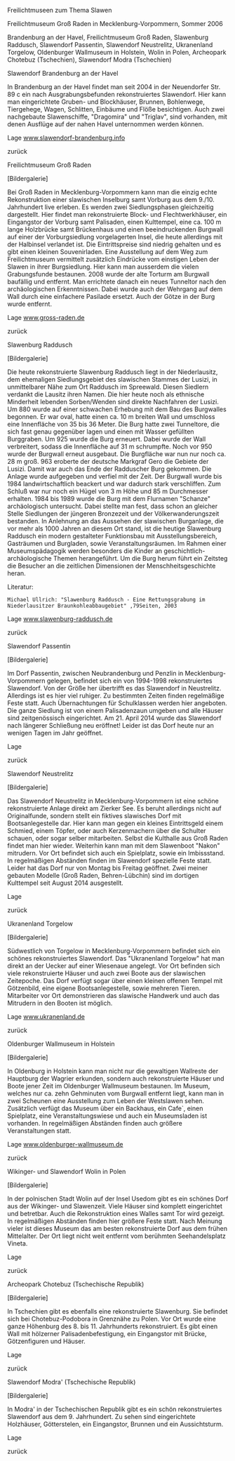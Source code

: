 

Freilichtmuseen zum Thema Slawen

Freilichtmuseum Groß Raden in Mecklenburg-Vorpommern, Sommer 2006

Brandenburg an der Havel, Freilichtmuseum Groß Raden, Slawenburg Raddusch, Slawendorf Passentin, Slawendorf Neustrelitz, Ukranenland Torgelow, Oldenburger Wallmuseum in Holstein, Wolin in Polen, Archeopark Chotebuz (Tschechien), Slawendorf Modra (Tschechien)

Slawendorf Brandenburg an der Havel

In Brandenburg an der Havel findet man seit 2004 in der Neuendorfer Str. 89 c ein nach Ausgrabungsbefunden rekonstruiertes Slawendorf. Hier kann man eingerichtete Gruben- und Blockhäuser, Brunnen, Bohlenwege, Tiergehege, Wagen, Schlitten, Einbäume und Flöße besichtigen. Auch zwei nachgebaute Slawenschiffe, "Dragomira" und "Triglav", sind vorhanden, mit denen Ausflüge auf der nahen Havel unternommen werden können.

Lage                                              www.slawendorf-brandenburg.info

zurück

Freilichtmuseum Groß Raden

[Bildergalerie]

Bei Groß Raden in Mecklenburg-Vorpommern kann man die einzig echte Rekonstruktion einer slawischen Inselburg samt Vorburg aus dem 9./10. Jahrhundert live erleben. Es werden zwei Siedlungsphasen gleichzeitig dargestellt. Hier findet man rekonstruierte Block- und Flechtwerkhäuser, ein Eingangstor der Vorburg samt Palisaden,  einen Kulttempel, eine ca.  100 m lange Holzbrücke samt Brückenhaus und einen beeindruckenden Burgwall auf einer der Vorburgsiedlung vorgelagerten Insel, die heute allerdings mit der Halbinsel verlandet ist. Die Eintrittspreise sind niedrig gehalten und es gibt einen kleinen Souvenirladen. Eine Ausstellung auf dem Weg zum Freilichtmuseum vermittelt zusätzlich Eindrücke vom einstigen Leben der Slawen in ihrer Burgsiedlung. Hier kann man ausserdem die vielen Grabungsfunde bestaunen. 2008 wurde der alte Torturm am Burgwall baufällig und entfernt. Man errichtete danach ein neues Tunneltor nach den archäologischen Erkenntnissen. Dabei wurde auch der Wehrgang auf dem Wall durch eine einfachere Pasilade ersetzt. Auch der Götze in der Burg wurde entfernt.

Lage                                     www.gross-raden.de

zurück

Slawenburg Raddusch

[Bildergalerie]

Die heute rekonstruierte Slawenburg Raddusch liegt in der Niederlausitz, dem ehemaligen Siedlungsgebiet des slawischen Stammes der Lusizi, in unmittelbarer Nähe zum Ort Raddusch im Spreewald. Diesen Siedlern verdankt die Lausitz ihren Namen. Die hier heute noch als ethnische Minderheit lebenden Sorben/Wenden sind direkte Nachfahren der Lusizi. Um 880 wurde auf einer schwachen Erhebung mit dem Bau des Burgwalles begonnen. Er war oval, hatte einen ca. 10 m breiten Wall und umschloss eine Innenfläche von 35 bis 36 Meter. Die Burg hatte zwei Tunneltore, die sich fast genau gegenüber lagen und einen mit Wasser gefüllten Burggraben. Um 925 wurde die Burg erneuert. Dabei wurde der Wall verbreitert, sodass die Innenfläche auf 31 m schrumpfte. Noch vor 950 wurde der Burgwall erneut ausgebaut. Die Burgfläche war nun nur noch ca. 28 m groß. 963 eroberte der deutsche Markgraf Gero die Gebiete der Lusizi. Damit war auch das Ende der Radduscher Burg gekommen. Die Anlage wurde aufgegeben und verfiel mit der Zeit.  Der Burgwall wurde bis 1984 landwirtschaftlich beackert und war dadurch stark verschliffen. Zum Schluß war nur noch ein Hügel von 3 m Höhe und 85 m Durchmesser erhalten. 1984 bis 1989 wurde die Burg mit dem Flurnamen "Schanze" archäologisch untersucht. Dabei stellte man fest, dass schon an gleicher Stelle Siedlungen der jüngeren Bronzezeit und der Völkerwanderungszeit bestanden. In Anlehnung an das Aussehen der slawischen Burganlage, die vor mehr als 1000 Jahren an diesem Ort stand, ist die heutige Slawenburg Raddusch ein modern gestalteter Funktionsbau mit Ausstellungsbereich, Gasträumen und Burgladen, sowie Veranstaltungsräumen. Im Rahmen einer Museumspädagogik werden besonders die Kinder an geschichtlich-archäologische Themen herangeführt. Um die Burg herum führt ein Zeitsteg die Besucher an die zeitlichen Dimensionen der Menschheitsgeschichte heran.

Literatur:

    Michael Ullrich: "Slawenburg Raddusch - Eine Rettungsgrabung im Niederlausitzer Braunkohleabbaugebiet" ,79Seiten, 2003

Lage                                        www.slawenburg-raddusch.de

zurück

Slawendorf Passentin

[Bildergalerie]

Im Dorf Passentin, zwischen Neubrandenburg und Penzlin in Mecklenburg-Vorpommern gelegen, befindet sich ein von 1994-1998 rekonstruiertes Slawendorf. Von der Größe her übertrifft es das Slawendorf in Neustrelitz. Allerdings ist es hier viel ruhiger. Zu bestimmten Zeiten finden regelmäßige Feste statt. Auch Übernachtungen für Schulklassen werden hier angeboten. Die ganze Siedlung ist von einem Palisadenzaun umgeben und alle Häuser sind zeitgenössisch eingerichtet. Am 21. April 2014 wurde das Slawendorf nach längerer Schließung neu eröffnet! Leider ist das Dorf heute nur an wenigen Tagen im Jahr geöffnet.

Lage

zurück

Slawendorf Neustrelitz

[Bildergalerie]

Das Slawendorf Neustrelitz in Mecklenburg-Vorpommern ist eine schöne rekonstruierte Anlage direkt am Zierker See. Es beruht allerdings nicht auf Originalfunde, sondern stellt ein fiktives slawisches Dorf mit Bootsanlegestelle dar. Hier kann man gegen ein kleines Eintrittsgeld einem Schmied, einem Töpfer, oder auch Kerzenmachern über die Schulter schauen, oder sogar selber mitarbeiten. Selbst die Kulthalle aus Groß Raden findet man hier wieder. Weiterhin kann man mit dem Slawenboot "Nakon" mitrudern. Vor Ort befindet sich auch ein Spielplatz, sowie ein Imbissstand. In regelmäßigen Abständen finden im Slawendorf spezielle Feste statt. Leider hat das Dorf nur von Montag bis Freitag geöffnet. Zwei meiner gebauten Modelle (Groß Raden, Behren-Lübchin) sind im dortigen Kulttempel seit August 2014 ausgestellt.

Lage

zurück

Ukranenland Torgelow

[Bildergalerie]

Südwestlich von Torgelow in Mecklenburg-Vorpommern befindet sich ein schönes rekonstruiertes Slawendorf. Das "Ukranenland Torgelow" hat man direkt an der Uecker auf einer Wiesenaue angelegt.
Vor Ort befinden sich viele rekonstruierte Häuser und auch zwei Boote aus der slawischen Zeitepoche. Das Dorf verfügt sogar über einen kleinen offenen Tempel mit Götzenbild, eine eigene Bootsanlegestelle, sowie mehreren Tieren. Mitarbeiter vor Ort demonstrieren das slawische Handwerk und auch das Mitrudern in den Booten ist möglich.

Lage                                         www.ukranenland.de

zurück

Oldenburger Wallmuseum in Holstein

[Bildergalerie]

In Oldenburg in Holstein kann man nicht nur die gewaltigen Wallreste der Hauptburg der Wagrier erkunden, sondern auch rekonstruierte Häuser und Boote jener Zeit im Oldenburger Wallmuseum bestaunen. Im Museum, welches nur ca. zehn Gehminuten vom Burgwall entfernt liegt, kann man in zwei Scheunen eine Ausstellung zum Leben der Westslawen sehen. Zusätzlich verfügt das Museum über ein Backhaus, ein Cafe`, einen Spielplatz, eine Veranstaltungswiese und auch ein Museumsladen ist vorhanden. In regelmäßigen Abständen finden auch größere Veranstaltungen statt.

Lage                                        www.oldenburger-wallmuseum.de

zurück

Wikinger- und Slawendorf Wolin in Polen

[Bildergalerie]

In der polnischen Stadt Wolin auf der Insel Usedom gibt es ein schönes Dorf aus der Wikinger- und Slawenzeit. Viele Häuser sind komplett eingerichtet und betretbar. Auch die Rekonstruktion eines Walles samt Tor wird gezeigt. In regelmäßigen Abständen finden hier größere Feste statt. Nach Meinung vieler ist dieses Museum das am besten rekonstruierte  Dorf aus dem frühen Mittelalter. Der Ort liegt nicht weit entfernt vom berühmten Seehandelsplatz Vineta.

Lage

zurück

Archeopark Chotebuz (Tschechische Republik)

[Bildergalerie]

In Tschechien gibt es ebenfalls eine rekonstruierte Slawenburg. Sie befindet sich bei Chotebuz-Podobora in Grenznähe zu Polen. Vor Ort wurde eine ganze Höhenburg des 8. bis 11. Jahrhunderts rekonstruiert. Es gibt einen Wall mit hölzerner Palisadenbefestigung, ein Eingangstor mit Brücke, Götzenfiguren und Häuser.

Lage                                      

zurück

Slawendorf Modra' (Tschechische Republik)

[Bildergalerie]

In Modra' in der Tschechischen Republik gibt es ein schön rekonstruiertes Slawendorf aus dem 9. Jahrhundert. Zu sehen sind eingerichtete Holzhäuser, Götterstelen, ein Eingangstor, Brunnen und ein Aussichtsturm.

Lage                                      

zurück

 

 

 

 

 

 

 

 

 
